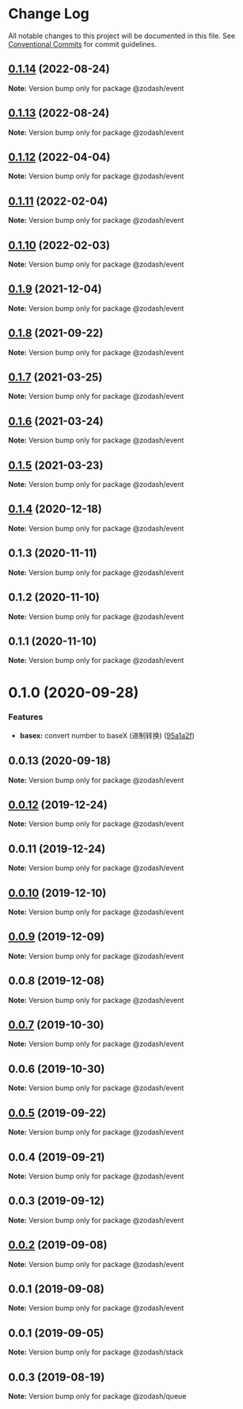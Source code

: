 # Change Log

All notable changes to this project will be documented in this file.
See [Conventional Commits](https://conventionalcommits.org) for commit guidelines.

## [0.1.14](https://github.com/zcorky/zodash/compare/@zodash/event@0.1.13...@zodash/event@0.1.14) (2022-08-24)

**Note:** Version bump only for package @zodash/event





## [0.1.13](https://github.com/zcorky/zodash/compare/@zodash/event@0.1.12...@zodash/event@0.1.13) (2022-08-24)

**Note:** Version bump only for package @zodash/event





## [0.1.12](https://github.com/zcorky/zodash/compare/@zodash/event@0.1.11...@zodash/event@0.1.12) (2022-04-04)

**Note:** Version bump only for package @zodash/event





## [0.1.11](https://github.com/zcorky/zodash/compare/@zodash/event@0.1.10...@zodash/event@0.1.11) (2022-02-04)

**Note:** Version bump only for package @zodash/event





## [0.1.10](https://github.com/zcorky/zodash/compare/@zodash/event@0.1.9...@zodash/event@0.1.10) (2022-02-03)

**Note:** Version bump only for package @zodash/event





## [0.1.9](https://github.com/zcorky/zodash/compare/@zodash/event@0.1.8...@zodash/event@0.1.9) (2021-12-04)

**Note:** Version bump only for package @zodash/event





## [0.1.8](https://github.com/zcorky/zodash/compare/@zodash/event@0.1.7...@zodash/event@0.1.8) (2021-09-22)

**Note:** Version bump only for package @zodash/event





## [0.1.7](https://github.com/zcorky/zodash/compare/@zodash/event@0.1.6...@zodash/event@0.1.7) (2021-03-25)

**Note:** Version bump only for package @zodash/event





## [0.1.6](https://github.com/zcorky/zodash/compare/@zodash/event@0.1.5...@zodash/event@0.1.6) (2021-03-24)

**Note:** Version bump only for package @zodash/event





## [0.1.5](https://github.com/zcorky/zodash/compare/@zodash/event@0.1.4...@zodash/event@0.1.5) (2021-03-23)

**Note:** Version bump only for package @zodash/event





## [0.1.4](https://github.com/zcorky/zodash/compare/@zodash/event@0.1.3...@zodash/event@0.1.4) (2020-12-18)

**Note:** Version bump only for package @zodash/event





## 0.1.3 (2020-11-11)

**Note:** Version bump only for package @zodash/event





## 0.1.2 (2020-11-10)

**Note:** Version bump only for package @zodash/event





## 0.1.1 (2020-11-10)

**Note:** Version bump only for package @zodash/event





# 0.1.0 (2020-09-28)


### Features

* **basex:** convert number to baseX (进制转换) ([95a1a2f](https://github.com/zcorky/zodash/commit/95a1a2f361d73de5caa3b8e297c1643e97e40983))





## 0.0.13 (2020-09-18)

**Note:** Version bump only for package @zodash/event





## [0.0.12](https://github.com/zcorky/zodash/compare/@zodash/event@0.0.11...@zodash/event@0.0.12) (2019-12-24)

**Note:** Version bump only for package @zodash/event





## 0.0.11 (2019-12-24)

**Note:** Version bump only for package @zodash/event





## [0.0.10](https://github.com/zcorky/zodash/compare/@zodash/event@0.0.9...@zodash/event@0.0.10) (2019-12-10)

**Note:** Version bump only for package @zodash/event





## [0.0.9](https://github.com/zcorky/zodash/compare/@zodash/event@0.0.8...@zodash/event@0.0.9) (2019-12-09)

**Note:** Version bump only for package @zodash/event





## 0.0.8 (2019-12-08)

**Note:** Version bump only for package @zodash/event





## [0.0.7](https://github.com/zcorky/zodash/compare/@zodash/event@0.0.6...@zodash/event@0.0.7) (2019-10-30)

**Note:** Version bump only for package @zodash/event





## 0.0.6 (2019-10-30)

**Note:** Version bump only for package @zodash/event





## [0.0.5](https://github.com/zcorky/zodash/compare/@zodash/event@0.0.4...@zodash/event@0.0.5) (2019-09-22)

**Note:** Version bump only for package @zodash/event





## 0.0.4 (2019-09-21)

**Note:** Version bump only for package @zodash/event





## 0.0.3 (2019-09-12)

**Note:** Version bump only for package @zodash/event





## [0.0.2](https://github.com/zcorky/zodash/compare/@zodash/event@0.0.1...@zodash/event@0.0.2) (2019-09-08)

**Note:** Version bump only for package @zodash/event





## 0.0.1 (2019-09-08)

**Note:** Version bump only for package @zodash/event





## 0.0.1 (2019-09-05)

**Note:** Version bump only for package @zodash/stack





## 0.0.3 (2019-08-19)

**Note:** Version bump only for package @zodash/queue
